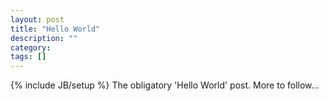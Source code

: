 ```yaml
---
layout: post
title: "Hello World"
description: ""
category: 
tags: []
---
```

{% include JB/setup %}
The obligatory 'Hello World' post. More to follow...
